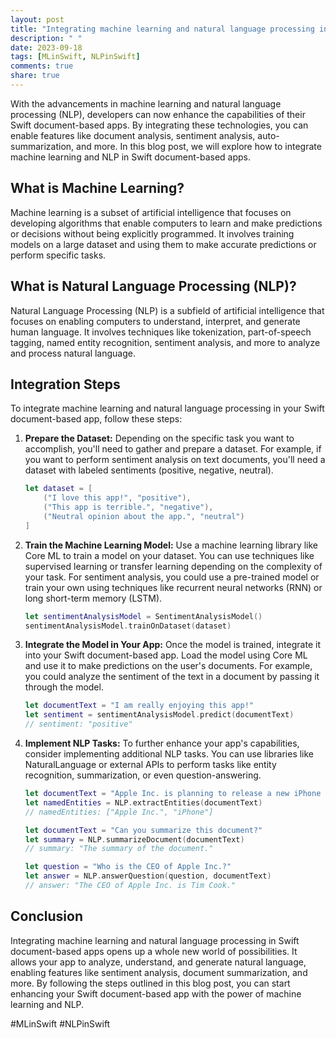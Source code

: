 ```yaml
---
layout: post
title: "Integrating machine learning and natural language processing in Swift document-based apps"
description: " "
date: 2023-09-18
tags: [MLinSwift, NLPinSwift]
comments: true
share: true
---
```


With the advancements in machine learning and natural language processing (NLP), developers can now enhance the capabilities of their Swift document-based apps. By integrating these technologies, you can enable features like document analysis, sentiment analysis, auto-summarization, and more. In this blog post, we will explore how to integrate machine learning and NLP in Swift document-based apps.

## What is Machine Learning?

Machine learning is a subset of artificial intelligence that focuses on developing algorithms that enable computers to learn and make predictions or decisions without being explicitly programmed. It involves training models on a large dataset and using them to make accurate predictions or perform specific tasks.

## What is Natural Language Processing (NLP)?

Natural Language Processing (NLP) is a subfield of artificial intelligence that focuses on enabling computers to understand, interpret, and generate human language. It involves techniques like tokenization, part-of-speech tagging, named entity recognition, sentiment analysis, and more to analyze and process natural language.

## Integration Steps

To integrate machine learning and natural language processing in your Swift document-based app, follow these steps:

1. **Prepare the Dataset:** Depending on the specific task you want to accomplish, you'll need to gather and prepare a dataset. For example, if you want to perform sentiment analysis on text documents, you'll need a dataset with labeled sentiments (positive, negative, neutral).

    ```swift
    let dataset = [
        ("I love this app!", "positive"),
        ("This app is terrible.", "negative"),
        ("Neutral opinion about the app.", "neutral")
    ]
    ```

2. **Train the Machine Learning Model:** Use a machine learning library like Core ML to train a model on your dataset. You can use techniques like supervised learning or transfer learning depending on the complexity of your task. For sentiment analysis, you could use a pre-trained model or train your own using techniques like recurrent neural networks (RNN) or long short-term memory (LSTM).

    ```swift
    let sentimentAnalysisModel = SentimentAnalysisModel()
    sentimentAnalysisModel.trainOnDataset(dataset)
    ```

3. **Integrate the Model in Your App:** Once the model is trained, integrate it into your Swift document-based app. Load the model using Core ML and use it to make predictions on the user's documents. For example, you could analyze the sentiment of the text in a document by passing it through the model.

    ```swift
    let documentText = "I am really enjoying this app!"
    let sentiment = sentimentAnalysisModel.predict(documentText)
    // sentiment: "positive"
    ```

4. **Implement NLP Tasks:** To further enhance your app's capabilities, consider implementing additional NLP tasks. You can use libraries like NaturalLanguage or external APIs to perform tasks like entity recognition, summarization, or even question-answering.

    ```swift
    let documentText = "Apple Inc. is planning to release a new iPhone next month."
    let namedEntities = NLP.extractEntities(documentText)
    // namedEntities: ["Apple Inc.", "iPhone"]

    let documentText = "Can you summarize this document?"
    let summary = NLP.summarizeDocument(documentText)
    // summary: "The summary of the document."

    let question = "Who is the CEO of Apple Inc.?"
    let answer = NLP.answerQuestion(question, documentText)
    // answer: "The CEO of Apple Inc. is Tim Cook."
    ```

## Conclusion

Integrating machine learning and natural language processing in Swift document-based apps opens up a whole new world of possibilities. It allows your app to analyze, understand, and generate natural language, enabling features like sentiment analysis, document summarization, and more. By following the steps outlined in this blog post, you can start enhancing your Swift document-based app with the power of machine learning and NLP.

#MLinSwift #NLPinSwift